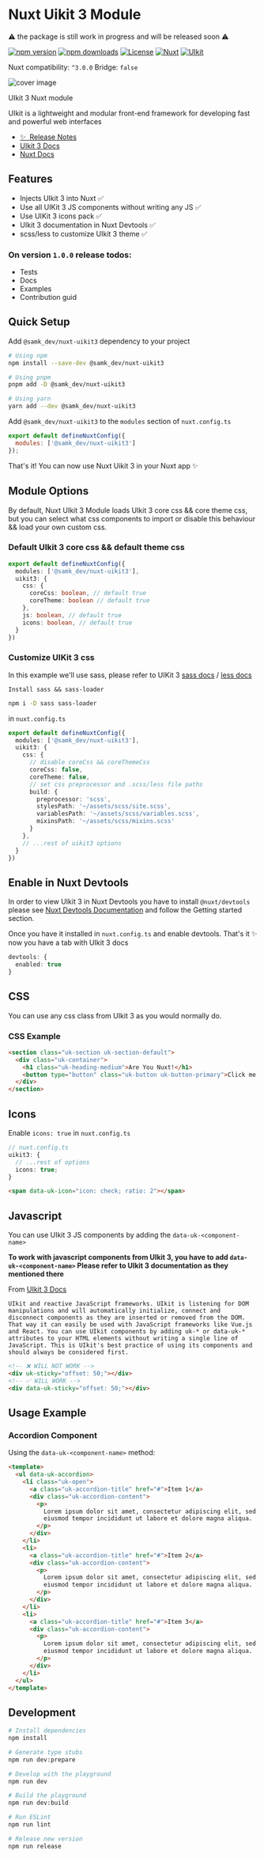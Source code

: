 # Nuxt Uikit 3 Module

⚠️ the package is still work in progress and will be released soon ⚠️

[![npm version][npm-version-src]][npm-version-href]
[![npm downloads][npm-downloads-src]][npm-downloads-href]
[![License][license-src]][license-href]
[![Nuxt][nuxt-src]][nuxt-href]
[![UIkit][uikit-src]][uikit-href]

Nuxt compatibility: `^3.0.0` Bridge: `false`

![cover image](.github/assets/nuxt-uikit3.jpg)

UIkit 3 Nuxt module

UIkit is a lightweight and modular front-end framework for developing fast and powerful web interfaces

- [✨ &nbsp;Release Notes](/CHANGELOG.md)
- [UIkit 3 Docs](https://getuikit.com/docs/introduction)
- [Nuxt Docs](https://nuxt.com/docs/getting-started/introduction)
  <!-- - [🏀 Online playground](https://stackblitz.com/github/your-org/nuxt-uikit3?file=playground%2Fapp.vue) -->
  <!-- - [📖 &nbsp;Documentation](https://example.com) -->

## Features

- Injects UIkit 3 into Nuxt ✅
- Use all UIKit 3 JS components without writing any JS ✅
- Use UIKit 3 icons pack ✅
- UIkit 3 documentation in Nuxt Devtools ✅
- scss/less to customize UIkit 3 theme ✅

### On version `1.0.0` release **todos:**
- Tests
- Docs
- Examples
- Contribution guid

## Quick Setup

Add `@samk_dev/nuxt-uikit3` dependency to your project

```bash
# Using npm
npm install --save-dev @samk_dev/nuxt-uikit3

# Using pnpm
pnpm add -D @samk_dev/nuxt-uikit3

# Using yarn
yarn add --dev @samk_dev/nuxt-uikit3
```

Add `@samk_dev/nuxt-uikit3` to the `modules` section of `nuxt.config.ts`

```js
export default defineNuxtConfig({
  modules: ['@samk_dev/nuxt-uikit3']
});
```

That's it! You can now use Nuxt Uikit 3 in your Nuxt app ✨

## Module Options

By default, Nuxt UIkit 3 Module loads UIkit 3 core css && core theme css, but you can select what css components to import or disable this behaviour && load your own custom css.

### Default UIkit 3 core css && default theme css

```typescript
export default defineNuxtConfig({
  modules: ['@samk_dev/nuxt-uikit3'],
  uikit3: {
    css: {
      coreCss: boolean, // default true
      coreTheme: boolean // default true
    },
    js: boolean, // default true
    icons: boolean, // default true
  }
})
```

### Customize UIKit 3 css

In this example we'll use sass, please refer to UIKit 3 [sass docs](https://getuikit.com/docs/sass) / [less docs](https://getuikit.com/docs/less)

`Install sass && sass-loader`

```bash
npm i -D sass sass-loader
```

in `nuxt.config.ts`

```typescript
export default defineNuxtConfig({
  modules: ['@samk_dev/nuxt-uikit3'],
  uikit3: {
    css: {
      // disable coreCss && coreThemeCss
      coreCss: false, 
      coreTheme: false,
      // set css preprocessor and .scss/less file paths
      build: {
        preprocessor: 'scss',
        stylesPath: '~/assets/scss/site.scss',
        variablesPath: '~/assets/scss/variables.scss',
        mixinsPath: '~/assets/scss/mixins.scss'
      }
    },
    // ...rest of uikit3 options
  }
})
```


## Enable in Nuxt Devtools

In order to view UIkit 3 in Nuxt Devtools you have to install `@nuxt/devtools` please see
[Nuxt Devtools Documentation](https://devtools.nuxtjs.org) and follow the Getting started section.

Once you have it installed in `nuxt.config.ts` and enable devtools. That's it ✨ now you have a tab with UIkit 3 docs

```ts
devtools: {
  enabled: true
}
```

## CSS

You can use any css class from UIkit 3 as you would normally do.

### CSS Example

```html
<section class="uk-section uk-section-default">
  <div class="uk-container">
    <h1 class="uk-heading-medium">Are You Nuxt!</h1>
    <button type="button" class="uk-button uk-button-primary">Click me!</button>
  </div>
</section>
```

## Icons

Enable `icons: true` in `nuxt.config.ts`

```ts
// nuxt.config.ts
uikit3: {
  // ...rest of options
  icons: true;
}
```

```html
<span data-uk-icon="icon: check; ratio: 2"></span>
```

## Javascript

You can use UIkit 3 JS components by adding the `data-uk-<component-name>`

**To work with javascript components from UIkit 3, you have to add `data-uk-<component-name>`
Please refer to UIkit 3 documentation as they mentioned there**

From [UIkit 3 Docs](https://getuikit.com/docs/javascript)

`UIkit and reactive JavaScript frameworks. UIkit is listening for DOM manipulations and will automatically initialize, connect and disconnect components as they are inserted or removed from the DOM. That way it can easily be used with JavaScript frameworks like Vue.js and React. You can use UIkit components by adding uk-* or data-uk-* attributes to your HTML elements without writing a single line of JavaScript. This is UIkit's best practice of using its components and should always be considered first.`

```html
<!-- ❌ WILL NOT WORK -->
<div uk-sticky="offset: 50;"></div>
<!-- ✅ WILL WORK -->
<div data-uk-sticky="offset: 50;"></div>
```

## Usage Example

### Accordion Component

Using the `data-uk-<component-name>` method:

```html
<template>
  <ul data-uk-accordion>
    <li class="uk-open">
      <a class="uk-accordion-title" href="#">Item 1</a>
      <div class="uk-accordion-content">
        <p>
          Lorem ipsum dolor sit amet, consectetur adipiscing elit, sed do
          eiusmod tempor incididunt ut labore et dolore magna aliqua.
        </p>
      </div>
    </li>
    <li>
      <a class="uk-accordion-title" href="#">Item 2</a>
      <div class="uk-accordion-content">
        <p>
          Lorem ipsum dolor sit amet, consectetur adipiscing elit, sed do
          eiusmod tempor incididunt ut labore et dolore magna aliqua.
        </p>
      </div>
    </li>
    <li>
      <a class="uk-accordion-title" href="#">Item 3</a>
      <div class="uk-accordion-content">
        <p>
          Lorem ipsum dolor sit amet, consectetur adipiscing elit, sed do
          eiusmod tempor incididunt ut labore et dolore magna aliqua.
        </p>
      </div>
    </li>
  </ul>
</template>
```

## Development

```bash
# Install dependencies
npm install

# Generate type stubs
npm run dev:prepare

# Develop with the playground
npm run dev

# Build the playground
npm run dev:build

# Run ESLint
npm run lint

# Release new version
npm run release
```

<!-- Badges -->

[npm-version-src]: https://img.shields.io/npm/v/@samk_dev/nuxt-uikit3/latest.svg?style=flat&colorA=18181B&colorB=28CF8D
[npm-version-href]: https://npmjs.com/package/@samk_dev/nuxt-uikit3
[npm-downloads-src]: https://img.shields.io/npm/dm/@samk_dev/nuxt-uikit3.svg?style=flat&colorA=18181B&colorB=28CF8D
[npm-downloads-href]: https://npmjs.com/package/@samk_dev/nuxt-uikit3
[license-src]: https://img.shields.io/npm/l/@samk_dev/nuxt-uikit3.svg?style=flat&colorA=18181B&colorB=28CF8D
[license-href]: https://npmjs.com/package/@samk_dev/nuxt-uikit3
[nuxt-src]: https://img.shields.io/badge/Nuxt-18181B?logo=nuxt.js
[nuxt-href]: https://nuxt.com
[uikit-href]: https://getuikit.com
[uikit-src]: .github/assets/uikit-badge.svg
